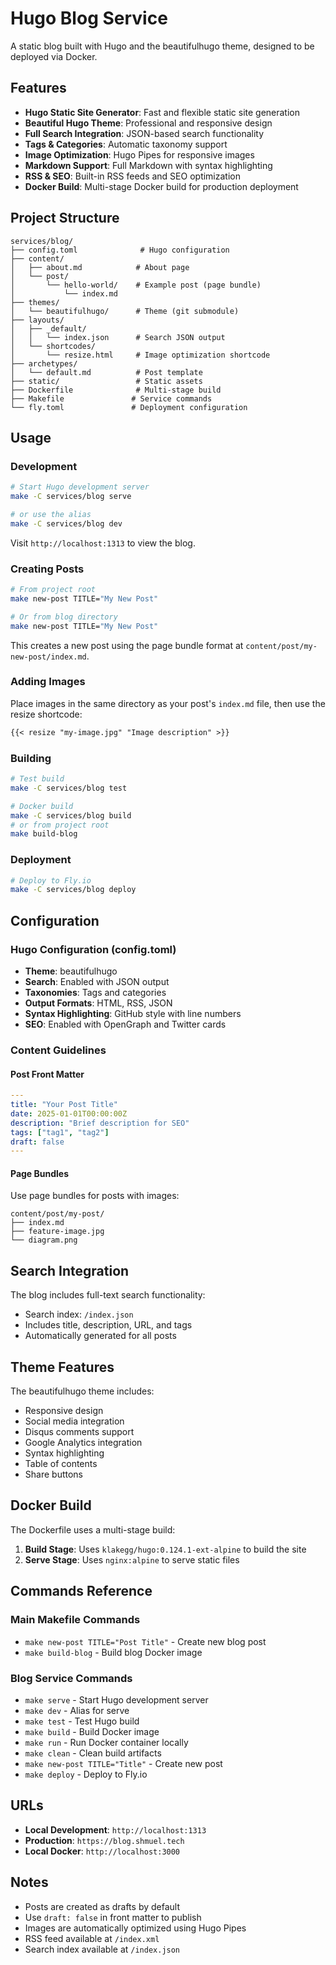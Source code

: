 # Hugo Blog Service

A static blog built with Hugo and the beautifulhugo theme, designed to be deployed via Docker.
 
## Features

- **Hugo Static Site Generator**: Fast and flexible static site generation
- **Beautiful Hugo Theme**: Professional and responsive design
- **Full Search Integration**: JSON-based search functionality
- **Tags & Categories**: Automatic taxonomy support
- **Image Optimization**: Hugo Pipes for responsive images
- **Markdown Support**: Full Markdown with syntax highlighting
- **RSS & SEO**: Built-in RSS feeds and SEO optimization
- **Docker Build**: Multi-stage Docker build for production deployment

## Project Structure

```
services/blog/
├── config.toml              # Hugo configuration
├── content/
│   ├── about.md            # About page
│   └── post/
│       └── hello-world/    # Example post (page bundle)
│           └── index.md
├── themes/
│   └── beautifulhugo/      # Theme (git submodule)
├── layouts/
│   ├── _default/
│   │   └── index.json      # Search JSON output
│   └── shortcodes/
│       └── resize.html     # Image optimization shortcode
├── archetypes/
│   └── default.md          # Post template
├── static/                 # Static assets
├── Dockerfile              # Multi-stage build
├── Makefile               # Service commands
└── fly.toml               # Deployment configuration
```

## Usage

### Development

```bash
# Start Hugo development server
make -C services/blog serve

# or use the alias
make -C services/blog dev
```

Visit `http://localhost:1313` to view the blog.

### Creating Posts

```bash
# From project root
make new-post TITLE="My New Post"

# Or from blog directory
make new-post TITLE="My New Post"
```

This creates a new post using the page bundle format at `content/post/my-new-post/index.md`.

### Adding Images

Place images in the same directory as your post's `index.md` file, then use the resize shortcode:

```markdown
{{< resize "my-image.jpg" "Image description" >}}
```

### Building

```bash
# Test build
make -C services/blog test

# Docker build
make -C services/blog build
# or from project root
make build-blog
```

### Deployment

```bash
# Deploy to Fly.io
make -C services/blog deploy
```

## Configuration

### Hugo Configuration (config.toml)

- **Theme**: beautifulhugo
- **Search**: Enabled with JSON output
- **Taxonomies**: Tags and categories
- **Output Formats**: HTML, RSS, JSON
- **Syntax Highlighting**: GitHub style with line numbers
- **SEO**: Enabled with OpenGraph and Twitter cards

### Content Guidelines

#### Post Front Matter

```yaml
---
title: "Your Post Title"
date: 2025-01-01T00:00:00Z
description: "Brief description for SEO"
tags: ["tag1", "tag2"]
draft: false
---
```

#### Page Bundles

Use page bundles for posts with images:

```
content/post/my-post/
├── index.md
├── feature-image.jpg
└── diagram.png
```

## Search Integration

The blog includes full-text search functionality:

- Search index: `/index.json`
- Includes title, description, URL, and tags
- Automatically generated for all posts

## Theme Features

The beautifulhugo theme includes:

- Responsive design
- Social media integration
- Disqus comments support
- Google Analytics integration
- Syntax highlighting
- Table of contents
- Share buttons

## Docker Build

The Dockerfile uses a multi-stage build:

1. **Build Stage**: Uses `klakegg/hugo:0.124.1-ext-alpine` to build the site
2. **Serve Stage**: Uses `nginx:alpine` to serve static files

## Commands Reference

### Main Makefile Commands

- `make new-post TITLE="Post Title"` - Create new blog post
- `make build-blog` - Build blog Docker image

### Blog Service Commands

- `make serve` - Start Hugo development server
- `make dev` - Alias for serve
- `make test` - Test Hugo build
- `make build` - Build Docker image
- `make run` - Run Docker container locally
- `make clean` - Clean build artifacts
- `make new-post TITLE="Title"` - Create new post
- `make deploy` - Deploy to Fly.io

## URLs

- **Local Development**: `http://localhost:1313`
- **Production**: `https://blog.shmuel.tech`
- **Local Docker**: `http://localhost:3000`

## Notes

- Posts are created as drafts by default
- Use `draft: false` in front matter to publish
- Images are automatically optimized using Hugo Pipes
- RSS feed available at `/index.xml`
- Search index available at `/index.json`
